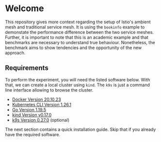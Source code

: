 # Welcome

This repository gives more context regarding the setup of Istio's ambient mesh and traditional service mesh.
It is using the `bookinfo` example to demonstate the performance difference between the two service meshes.
Further, it is important to note that this is an academic example and that benchmarks are necessary to understand true behaviour.
Nonetheless, the benchmark aims to show tendencies and the opportunity of the new approach.

## Requirements

To perform the experiment, you will need the listed software below.
With that, we can create a local cluster using `kind`.
The `k9s` is just a command line interface allowing to browse the cluster.

- [Docker Version 20.10.23](https://docs.docker.com/engine/install/)
- [Kubernetes CLI Version 1.26.1](https://kubernetes.io/docs/tasks/tools/)
- [Go Version 1.19.5](https://go.dev/dl/)
- [kind Version v0.17.0](https://kind.sigs.k8s.io/)
- [k9s Version 0.27.0](https://github.com/derailed/k9s/releases) (optional)

The next section contains a quick installation guide.
Skip that if you already have the required software.
